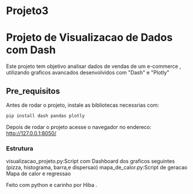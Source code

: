 # Projeto3 
# Projeto de Visualizacao de Dados com Dash 
Este projeto tem objetivo analisar dados de vendas de um e-commerce , utilizando graficos avancados desenvolvidos com "Dash" e "Plotly" 
## Pre_requisitos
Antes de rodar o projeto, instale as bibliotecas necessrias com:
```bash
pip install dash pandas plotly
```
Depois de rodar o projeto acesse o navegador no endereco:
http://127.0.0.1:8050/
### Estrutura 
visualizacao_projeto.py:Script com Dashboard dos graficos seguintes (pizza, histograma, barra,e dispersao)
mapa_de_calor.py:Script de geracao Mapa de calor e regressao

Feito com python e carinho por Hiba .
